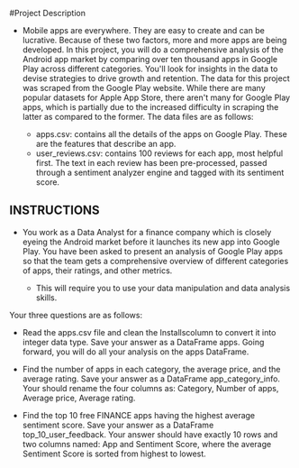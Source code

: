 #Project Description
- Mobile apps are everywhere. They are easy to create and can be lucrative. Because of these two factors, more and more apps are being developed. In this project, you will do a comprehensive analysis of the Android app market by comparing over ten thousand apps in Google Play across different categories. You'll look for insights in the data to devise strategies to drive growth and retention. The data for this project was scraped from the Google Play website. While there are many popular datasets for Apple App Store, there aren't many for Google Play apps, which is partially due to the increased difficulty in scraping the latter as compared to the former. The data files are as follows:

	- apps.csv: contains all the details of the apps on Google Play. These are the features that describe an app.
	- user_reviews.csv: contains 100 reviews for each app, most helpful first. The text in each review has been pre-processed, passed through a sentiment analyzer engine and tagged with its sentiment score.

## INSTRUCTIONS
- You work as a Data Analyst for a finance company which is closely eyeing the Android market before it launches its new app into Google Play. You have been asked to present an analysis of Google Play apps so that the team gets a comprehensive overview of different categories of apps, their ratings, and other metrics.

	- This will require you to use your data manipulation and data analysis skills.

Your three questions are as follows:

- Read the apps.csv file and clean the Installscolumn to convert it into integer data type. Save your answer as a DataFrame apps. Going forward, you will do all your analysis on the apps DataFrame.

- Find the number of apps in each category, the average price, and the average rating. Save your answer as a DataFrame app_category_info. Your should rename the four columns as: Category, Number of apps, Average price, Average rating.

- Find the top 10 free FINANCE apps having the highest average sentiment score. Save your answer as a DataFrame top_10_user_feedback. Your answer should have exactly 10 rows and two columns named: App and Sentiment Score, where the average Sentiment Score is sorted from highest to lowest.
